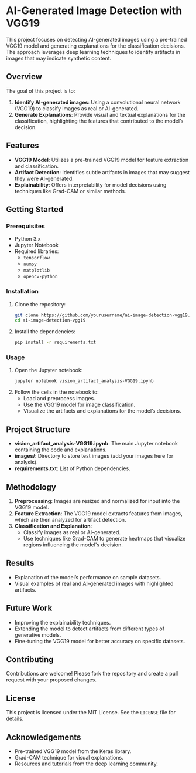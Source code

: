 
# AI-Generated Image Detection with VGG19

This project focuses on detecting AI-generated images using a pre-trained VGG19 model and generating explanations for the classification decisions. The approach leverages deep learning techniques to identify artifacts in images that may indicate synthetic content.

## Overview

The goal of this project is to:
1. **Identify AI-generated images**: Using a convolutional neural network (VGG19) to classify images as real or AI-generated.
2. **Generate Explanations**: Provide visual and textual explanations for the classification, highlighting the features that contributed to the model’s decision.

## Features

- **VGG19 Model**: Utilizes a pre-trained VGG19 model for feature extraction and classification.
- **Artifact Detection**: Identifies subtle artifacts in images that may suggest they were AI-generated.
- **Explainability**: Offers interpretability for model decisions using techniques like Grad-CAM or similar methods.

## Getting Started

### Prerequisites

- Python 3.x
- Jupyter Notebook
- Required libraries:
  - `tensorflow`
  - `numpy`
  - `matplotlib`
  - `opencv-python`

### Installation

1. Clone the repository:
   ```bash
   git clone https://github.com/yourusername/ai-image-detection-vgg19.git
   cd ai-image-detection-vgg19
   ```

2. Install the dependencies:
   ```bash
   pip install -r requirements.txt
   ```

### Usage

1. Open the Jupyter notebook:
   ```bash
   jupyter notebook vision_artifact_analysis-VGG19.ipynb
   ```
2. Follow the cells in the notebook to:
   - Load and preprocess images.
   - Use the VGG19 model for image classification.
   - Visualize the artifacts and explanations for the model’s decisions.

## Project Structure

- **vision_artifact_analysis-VGG19.ipynb**: The main Jupyter notebook containing the code and explanations.
- **images/**: Directory to store test images (add your images here for analysis).
- **requirements.txt**: List of Python dependencies.

## Methodology

1. **Preprocessing**: Images are resized and normalized for input into the VGG19 model.
2. **Feature Extraction**: The VGG19 model extracts features from images, which are then analyzed for artifact detection.
3. **Classification and Explanation**:
   - Classify images as real or AI-generated.
   - Use techniques like Grad-CAM to generate heatmaps that visualize regions influencing the model's decision.

## Results

- Explanation of the model’s performance on sample datasets.
- Visual examples of real and AI-generated images with highlighted artifacts.

## Future Work

- Improving the explainability techniques.
- Extending the model to detect artifacts from different types of generative models.
- Fine-tuning the VGG19 model for better accuracy on specific datasets.

## Contributing

Contributions are welcome! Please fork the repository and create a pull request with your proposed changes.

## License

This project is licensed under the MIT License. See the `LICENSE` file for details.

## Acknowledgements

- Pre-trained VGG19 model from the Keras library.
- Grad-CAM technique for visual explanations.
- Resources and tutorials from the deep learning community.
